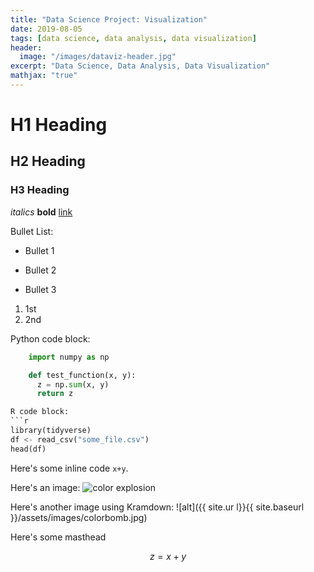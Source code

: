 ```yaml
---
title: "Data Science Project: Visualization"
date: 2019-08-05
tags: [data science, data analysis, data visualization]
header:
  image: "/images/dataviz-header.jpg"
excerpt: "Data Science, Data Analysis, Data Visualization"
mathjax: "true"
---
```


# H1 Heading

## H2 Heading

### H3 Heading

*italics*
**bold**
[link](https://davidsjk.github.io)

Bullet List:
* Bullet 1
+ Bullet 2
- Bullet 3

1. 1st
2. 2nd

Python code block:
```python
    import numpy as np

    def test_function(x, y):
      z = np.sum(x, y)
      return z

R code block:
```r
library(tidyverse)
df <- read_csv("some_file.csv")
head(df)
```

Here's some inline code `x+y`.

Here's an image:
<img src="{{ site.url }}{{ site.baseurl }}/images/colorbomb.jpg" alt="color explosion">

Here's another image using Kramdown:
![alt]({{ site.ur l}}{{ site.baseurl }}/assets/images/colorbomb.jpg)

Here's some masthead

$$z=x+y$$
